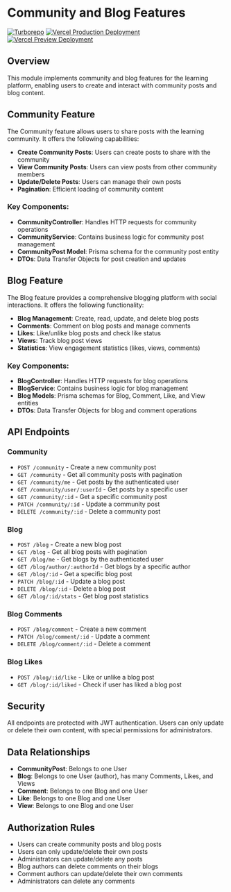 # Community and Blog Features

[![Turborepo](https://img.shields.io/badge/built%20with-turborepo-cc00ff.svg?style=flat&logo=turborepo)](https://turborepo.org/) [![Vercel Production Deployment](https://img.shields.io/badge/vercel-production-brightgreen?logo=vercel)](https://skillup.masalief.my.id/) [![Vercel Preview Deployment](https://img.shields.io/badge/vercel-preview-orange?logo=vercel)](https://preview.skillup.masalief.my.id/)


## Overview

This module implements community and blog features for the learning platform, enabling users to create and interact with community posts and blog content.

## Community Feature

The Community feature allows users to share posts with the learning community. It offers the following capabilities:

- **Create Community Posts**: Users can create posts to share with the community
- **View Community Posts**: Users can view posts from other community members
- **Update/Delete Posts**: Users can manage their own posts
- **Pagination**: Efficient loading of community content

### Key Components:

- **CommunityController**: Handles HTTP requests for community operations
- **CommunityService**: Contains business logic for community post management
- **CommunityPost Model**: Prisma schema for the community post entity
- **DTOs**: Data Transfer Objects for post creation and updates

## Blog Feature

The Blog feature provides a comprehensive blogging platform with social interactions. It offers the following functionality:

- **Blog Management**: Create, read, update, and delete blog posts
- **Comments**: Comment on blog posts and manage comments
- **Likes**: Like/unlike blog posts and check like status
- **Views**: Track blog post views
- **Statistics**: View engagement statistics (likes, views, comments)

### Key Components:

- **BlogController**: Handles HTTP requests for blog operations
- **BlogService**: Contains business logic for blog management
- **Blog Models**: Prisma schemas for Blog, Comment, Like, and View entities
- **DTOs**: Data Transfer Objects for blog and comment operations

## API Endpoints

### Community

- `POST /community` - Create a new community post
- `GET /community` - Get all community posts with pagination
- `GET /community/me` - Get posts by the authenticated user
- `GET /community/user/:userId` - Get posts by a specific user
- `GET /community/:id` - Get a specific community post
- `PATCH /community/:id` - Update a community post
- `DELETE /community/:id` - Delete a community post

### Blog

- `POST /blog` - Create a new blog post
- `GET /blog` - Get all blog posts with pagination
- `GET /blog/me` - Get blogs by the authenticated user
- `GET /blog/author/:authorId` - Get blogs by a specific author
- `GET /blog/:id` - Get a specific blog post
- `PATCH /blog/:id` - Update a blog post
- `DELETE /blog/:id` - Delete a blog post
- `GET /blog/:id/stats` - Get blog post statistics

### Blog Comments

- `POST /blog/comment` - Create a new comment
- `PATCH /blog/comment/:id` - Update a comment
- `DELETE /blog/comment/:id` - Delete a comment

### Blog Likes

- `POST /blog/:id/like` - Like or unlike a blog post
- `GET /blog/:id/liked` - Check if user has liked a blog post

## Security

All endpoints are protected with JWT authentication. Users can only update or delete their own content, with special permissions for administrators.

## Data Relationships

- **CommunityPost**: Belongs to one User
- **Blog**: Belongs to one User (author), has many Comments, Likes, and Views
- **Comment**: Belongs to one Blog and one User
- **Like**: Belongs to one Blog and one User
- **View**: Belongs to one Blog and one User

## Authorization Rules

- Users can create community posts and blog posts
- Users can only update/delete their own posts
- Administrators can update/delete any posts
- Blog authors can delete comments on their blogs
- Comment authors can update/delete their own comments
- Administrators can delete any comments
